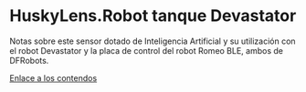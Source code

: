 # HuskyLens.Robot tanque Devastator
Notas sobre este sensor dotado de Inteligencia Artificial y su utilización con el robot Devastator y la placa de control del robot Romeo BLE, ambos de DFRobots.

[Enlace a los contendos](https://clubroboticagranada.github.io/HuskyLens.-Robot-tanque-Devastator/)

